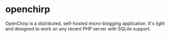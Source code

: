 # openchirp
OpenChirp is a distributed, self-hosted micro-blogging application. It's light and designed to work on any recent PHP server with SQLite support.
